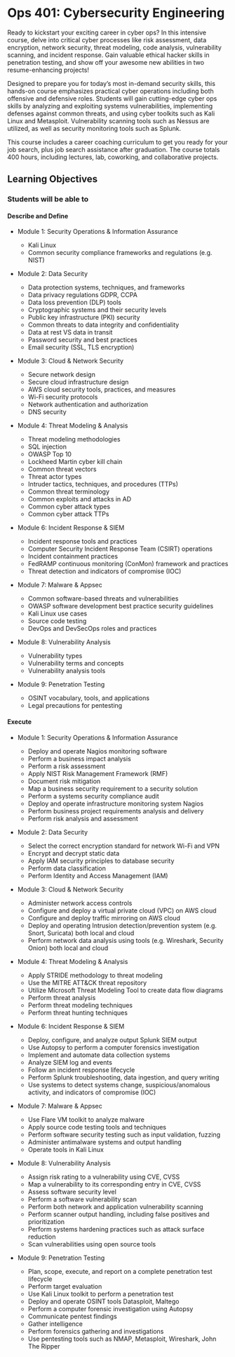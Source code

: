 # Ops 401: Cybersecurity Engineering

Ready to kickstart your exciting career in cyber ops? In this intensive course, delve into critical cyber processes like risk assessment, data encryption, network security, threat modeling, code analysis, vulnerability scanning, and incident response. Gain valuable ethical hacker skills in penetration testing, and show off your awesome new abilities in two resume-enhancing projects!

Designed to prepare you for today’s most in-demand security skills, this hands-on course emphasizes practical cyber operations including both offensive and defensive roles. Students will gain cutting-edge cyber ops skills by analyzing and exploiting systems vulnerabilities, implementing defenses against common threats, and using cyber toolkits such as Kali Linux and Metasploit. Vulnerability scanning tools such as Nessus are utilized, as well as security monitoring tools such as Splunk.

This course includes a career coaching curriculum to get you ready for your job search, plus job search assistance after graduation. The course totals 400 hours, including lectures, lab, coworking, and collaborative projects.

## Learning Objectives

### Students will be able to

#### Describe and Define

- Module 1: Security Operations & Information Assurance
  - Kali Linux
  - Common security compliance frameworks and regulations (e.g. NIST)

- Module 2: Data Security
  - Data protection systems, techniques, and frameworks
  - Data privacy regulations GDPR, CCPA
  - Data loss prevention (DLP) tools
  - Cryptographic systems and their security levels
  - Public key infrastructure (PKI) security
  - Common threats to data integrity and confidentiality
  - Data at rest VS data in transit
  - Password security and best practices
  - Email security (SSL, TLS encryption)

- Module 3: Cloud & Network Security
  - Secure network design
  - Secure cloud infrastructure design
  - AWS cloud security tools, practices, and measures
  - Wi-Fi security protocols
  - Network authentication and authorization
  - DNS security

- Module 4: Threat Modeling & Analysis
  - Threat modeling methodologies
  - SQL injection
  - OWASP Top 10
  - Lockheed Martin cyber kill chain
  - Common threat vectors
  - Threat actor types
  - Intruder tactics, techniques, and procedures (TTPs)
  - Common threat terminology
  - Common exploits and attacks in AD
  - Common cyber attack types
  - Common cyber attack TTPs

- Module 6: Incident Response & SIEM
  - Incident response tools and practices
  - Computer Security Incident Response Team (CSIRT) operations
  - Incident containment practices
  - FedRAMP continuous monitoring (ConMon) framework and practices
  - Threat detection and indicators of compromise (IOC)

- Module 7: Malware & Appsec
  - Common software-based threats and vulnerabilities
  - OWASP software development best practice security guidelines
  - Kali Linux use cases
  - Source code testing
  - DevOps and DevSecOps roles and practices

- Module 8: Vulnerability Analysis
  - Vulnerability types
  - Vulnerability terms and concepts
  - Vulnerability analysis tools

- Module 9: Penetration Testing
  - OSINT vocabulary, tools, and applications
  - Legal precautions for pentesting

#### Execute

- Module 1: Security Operations & Information Assurance
  - Deploy and operate Nagios monitoring software
  - Perform a business impact analysis
  - Perform a risk assessment
  - Apply NIST Risk Management Framework (RMF)
  - Document risk mitigation
  - Map a business security requirement to a security solution
  - Perform a systems security compliance audit
  - Deploy and operate infrastructure monitoring system Nagios
  - Perform business project requirements analysis and delivery
  - Perform risk analysis and assessment

- Module 2: Data Security
  - Select the correct encryption standard for network Wi-Fi and VPN
  - Encrypt and decrypt static data
  - Apply IAM security principles to database security
  - Perform data classification
  - Perform Identity and Access Management (IAM)

- Module 3: Cloud & Network Security
  - Administer network access controls
  - Configure and deploy a virtual private cloud (VPC) on AWS cloud
  - Configure and deploy traffic mirroring on AWS cloud
  - Deploy and operating Intrusion detection/prevention system (e.g. Snort, Suricata) both local and cloud
  - Perform network data analysis using tools (e.g. Wireshark, Security Onion) both local and cloud

- Module 4: Threat Modeling & Analysis
  - Apply STRIDE methodology to threat modeling
  - Use the MITRE ATT&CK threat repository
  - Utilize Microsoft Threat Modeling Tool to create data flow diagrams
  - Perform threat analysis
  - Perform threat modeling techniques
  - Perform threat hunting techniques

- Module 6: Incident Response & SIEM
  - Deploy, configure, and analyze output Splunk SIEM output
  - Use Autopsy to perform a computer forensics investigation
  - Implement and automate data collection systems
  - Analyze SIEM log and events
  - Follow an incident response lifecycle
  - Perform Splunk troubleshooting, data ingestion, and query writing
  - Use systems to detect systems change, suspicious/anomalous activity, and indicators of compromise (IOC)

- Module 7: Malware & Appsec
  - Use Flare VM toolkit to analyze malware
  - Apply source code testing tools and techniques
  - Perform software security testing such as input validation, fuzzing
  - Administer antimalware systems and output handling
  - Operate tools in Kali Linux

- Module 8: Vulnerability Analysis
  - Assign risk rating to a vulnerability using CVE, CVSS
  - Map a vulnerability to its corresponding entry in CVE, CVSS
  - Assess software security level
  - Perform a software vulnerability scan
  - Perform both network and application vulnerability scanning
  - Perform scanner output handling, including false positives and prioritization
  - Perform systems hardening practices such as attack surface reduction
  - Scan vulnerabilities using open source tools

- Module 9: Penetration Testing
  - Plan, scope, execute, and report on a complete penetration test lifecycle
  - Perform target evaluation
  - Use Kali Linux toolkit to perform a penetration test
  - Deploy and operate OSINT tools Datasploit, Maltego
  - Perform a computer forensic investigation using Autopsy
  - Communicate pentest findings
  - Gather intelligence
  - Perform forensics gathering and investigations
  - Use pentesting tools such as NMAP, Metasploit, Wireshark, John The Ripper
